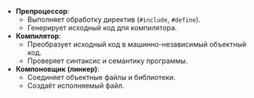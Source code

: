- **Препроцессор**:
    - Выполняет обработку директив (`#include`, `#define`).
    - Генерирует исходный код для компилятора.
- **Компилятор**:
    - Преобразует исходный код в машинно-независимый объектный код.
    - Проверяет синтаксис и семантику программы.
- **Компоновщик (линкер)**:
    - Соединяет объектные файлы и библиотеки.
    - Создаёт исполняемый файл.